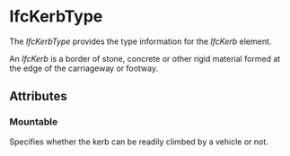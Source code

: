 # IfcKerbType

The _IfcKerbType_ provides the type information for the _IfcKerb_ element.
<!-- end of short definition -->

An _IfcKerb_ is a border of stone, concrete or other rigid material formed at the edge of the carriageway or footway.

## Attributes

### Mountable
Specifies whether the kerb can be readily climbed by a vehicle or not.
